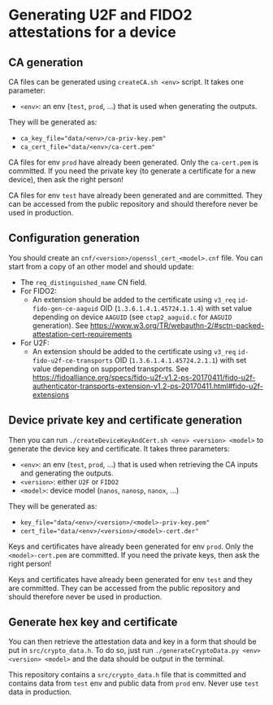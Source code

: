 # Generating U2F and FIDO2 attestations for a device


## CA generation

CA files can be generated using `createCA.sh <env>` script.
It takes one parameter:
- `<env>`: an env (`test`, `prod`, ...) that is used when generating the outputs.

They will be generated as:
- `ca_key_file="data/<env>/ca-priv-key.pem"`
- `ca_cert_file="data/<env>/ca-cert.pem"`

CA files for env `prod` have already been generated.
Only the `ca-cert.pem` is committed. If you need the private key (to generate a certificate for a new device), then ask the right person!

CA files for env `test` have already been generated and are committed.
They can be accessed from the public repository and should therefore never be used in production.


## Configuration generation

You should create an `cnf/<version>/openssl_cert_<model>.cnf` file.
You can start from a copy of an other model and should update:
- The `req_distinguished_name` CN field.
- For FIDO2:
	- An extension should be added to the certificate using `v3_req` `id-fido-gen-ce-aaguid` OID (`1.3.6.1.4.1.45724.1.1.4`) with set value depending on device `AAGUID` (see `ctap2_aaguid.c` for `AAGUID` generation). See https://www.w3.org/TR/webauthn-2/#sctn-packed-attestation-cert-requirements
- For U2F:
	- An extension should be added to the certificate using `v3_req` `id-fido-u2f-ce-transports` OID (`1.3.6.1.4.1.45724.2.1.1`) with set value depending on supported transports. See https://fidoalliance.org/specs/fido-u2f-v1.2-ps-20170411/fido-u2f-authenticator-transports-extension-v1.2-ps-20170411.html#fido-u2f-extensions


## Device private key and certificate generation

Then you can run `./createDeviceKeyAndCert.sh <env> <version> <model>` to generate the device key and certificate.
It takes three parameters:
- `<env>`: an env (`test`, `prod`, ...) that is used when retrieving the CA inputs and generating the outputs.
- `<version>`: either `U2F` or `FIDO2`
- `<model>`: device model (`nanos`, `nanosp`, `nanox`, ...)

They will be generated as:
- `key_file="data/<env>/<version>/<model>-priv-key.pem"`
- `cert_file="data/<env>/<version>/<model>-cert.der"`

Keys and certificates have already been generated for env `prod`.
Only the `<model>-cert.pem` are committed. If you need the private keys, then ask the right person!

Keys and certificates have already been generated for env `test` and they are committed.
They can be accessed from the public repository and should therefore never be used in production.


## Generate hex key and certificate

You can then retrieve the attestation data and key in a form that should be put in `src/crypto_data.h`.
To do so, just run `./generateCryptoData.py <env> <version> <model>` and the data should be output in the terminal.

This repository contains a `src/crypto_data.h` file that is committed and contains data from `test` env and public data from `prod` env.
Never use `test` data in production.
